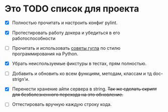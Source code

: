 # Это TODO список для проекта

- [x] Полностью прочитать и настроить конфиг pylint.

- [x] Протестировать работу докера и убедиться в его работоспособности

- [ ] Прочитать и использовать [советы гугла](https://google.github.io/styleguide/pyguide.html) по стилю программирования на Python.

- [x] Убрать неиспользуемые фикстуры в тестах, прям полностью.

- [ ] Добавить и обновить ко всем функциям, методам, классам и тд doc-strign'и.

- [x] Перенести хранение айпи сервера в string. ~~Так же сделать скрипт для безболезненного перехода на это обновление.~~

- [ ] Оттестировать вручную каждую строку кода.
